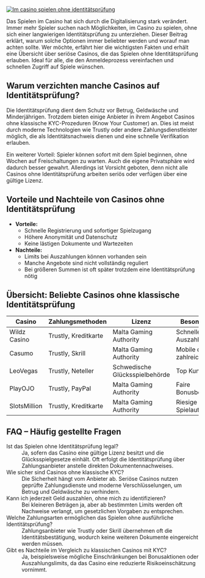 [![Im casino spielen ohne identitätsprüfung](https://123-caf.pages.dev/gitsignup.png)](https://vrmoo.ru/Bt82HjjY)

<p>Das Spielen im Casino hat sich durch die Digitalisierung stark verändert. Immer mehr Spieler suchen nach Möglichkeiten, im Casino zu spielen, ohne sich einer langwierigen Identitätsprüfung zu unterziehen. Dieser Beitrag erklärt, warum solche Optionen immer beliebter werden und worauf man achten sollte. Wer möchte, erfährt hier die wichtigsten Fakten und erhält eine Übersicht über seriöse Casinos, die das Spielen ohne Identitätsprüfung erlauben. Ideal für alle, die den Anmeldeprozess vereinfachen und schnellen Zugriff auf Spiele wünschen.</p>  <h2>Warum verzichten manche Casinos auf Identitätsprüfung?</h2> <p>Die Identitätsprüfung dient dem Schutz vor Betrug, Geldwäsche und Minderjährigen. Trotzdem bieten einige Anbieter in ihrem Angebot Casinos ohne klassische KYC-Prozeduren (Know Your Customer) an. Dies ist meist durch moderne Technologien wie Trustly oder andere Zahlungsdienstleister möglich, die als Identitätsnachweis dienen und eine schnelle Verifikation erlauben.</p> <p>Ein weiterer Vorteil: Spieler können sofort mit dem Spiel beginnen, ohne Wochen auf Freischaltungen zu warten. Auch die eigene Privatsphäre wird dadurch besser gewahrt. Allerdings ist Vorsicht geboten, denn nicht alle Casinos ohne Identitätsprüfung arbeiten seriös oder verfügen über eine gültige Lizenz.</p>  <h2>Vorteile und Nachteile von Casinos ohne Identitätsprüfung</h2> <ul>   <li><strong>Vorteile:</strong>     <ul>       <li>Schnelle Registrierung und sofortiger Spielzugang</li>       <li>Höhere Anonymität und Datenschutz</li>       <li>Keine lästigen Dokumente und Wartezeiten</li>     </ul>   </li>   <li><strong>Nachteile:</strong>     <ul>       <li>Limits bei Auszahlungen können vorhanden sein</li>       <li>Manche Angebote sind nicht vollständig reguliert</li>       <li>Bei größeren Summen ist oft später trotzdem eine Identitätsprüfung nötig</li>     </ul>   </li> </ul>  <h2>Übersicht: Beliebte Casinos ohne klassische Identitätsprüfung</h2> <table>   <thead>     <tr>       <th>Casino</th>       <th>Zahlungsmethoden</th>       <th>Lizenz</th>       <th>Besonderheiten</th>     </tr>   </thead>   <tbody>     <tr>       <td>Wildz Casino</td>       <td>Trustly, Kreditkarte</td>       <td>Malta Gaming Authority</td>       <td>Schnelle Ein- und Auszahlungen</td>     </tr>     <tr>       <td>Casumo</td>       <td>Trustly, Skrill</td>       <td>Malta Gaming Authority</td>       <td>Mobile optimiert, zahlreiche Spiele</td>     </tr>     <tr>       <td>LeoVegas</td>       <td>Trustly, Neteller</td>       <td>Schwedische Glücksspielbehörde</td>       <td>Top Kundenservice</td>     </tr>     <tr>       <td>PlayOJO</td>       <td>Trustly, PayPal</td>       <td>Malta Gaming Authority</td>       <td>Faire Bonusbedingungen</td>     </tr>     <tr>       <td>SlotsMillion</td>       <td>Trustly, Kreditkarte</td>       <td>Malta Gaming Authority</td>       <td>Riesige Auswahl an Spielautomaten</td>     </tr>   </tbody> </table>  <h2>FAQ – Häufig gestellte Fragen</h2> <dl>   <dt>Ist das Spielen ohne Identitätsprüfung legal?</dt>   <dd>Ja, sofern das Casino eine gültige Lizenz besitzt und die Glücksspielgesetze einhält. Oft erfolgt die Identitätsprüfung über Zahlungsanbieter anstelle direkten Dokumentennachweises.</dd>      <dt>Wie sicher sind Casinos ohne klassische KYC?</dt>   <dd>Die Sicherheit hängt vom Anbieter ab. Seriöse Casinos nutzen geprüfte Zahlungsdienste und moderne Verschlüsselungen, um Betrug und Geldwäsche zu verhindern.</dd>      <dt>Kann ich jederzeit Geld auszahlen, ohne mich zu identifizieren?</dt>   <dd>Bei kleineren Beträgen ja, aber ab bestimmten Limits werden oft Nachweise verlangt, um gesetzlichen Vorgaben zu entsprechen.</dd>      <dt>Welche Zahlungsarten ermöglichen das Spielen ohne ausführliche Identitätsprüfung?</dt>   <dd>Zahlungsanbieter wie Trustly oder Skrill übernehmen oft die Identitätsbestätigung, wodurch keine weiteren Dokumente eingereicht werden müssen.</dd>      <dt>Gibt es Nachteile im Vergleich zu klassischen Casinos mit KYC?</dt>   <dd>Ja, beispielsweise mögliche Einschränkungen bei Bonusaktionen oder Auszahlungslimits, da das Casino eine reduzierte Risikoeinschätzung vornimmt.</dd> </dl>